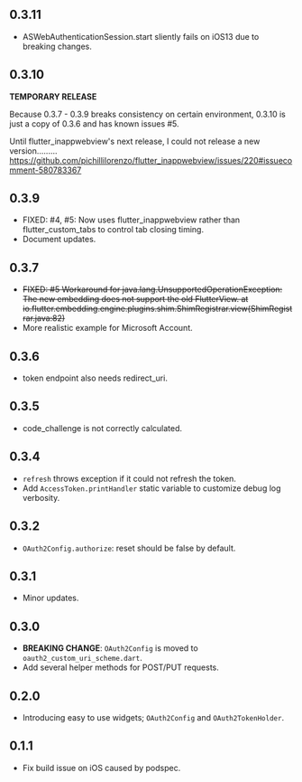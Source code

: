 ## 0.3.11 
 
- ASWebAuthenticationSession.start sliently fails on iOS13 due to breaking changes. 

## 0.3.10

**TEMPORARY RELEASE**

Because 0.3.7 - 0.3.9 breaks consistency on certain environment, 0.3.10 is just a copy of 0.3.6 and has known issues #5.

Until flutter_inappwebview's next release, I could not release a new version.........
https://github.com/pichillilorenzo/flutter_inappwebview/issues/220#issuecomment-580783367

## 0.3.9

* FIXED: #4, #5: Now uses flutter_inappwebview rather than flutter_custom_tabs to control tab closing timing.
* Document updates.

## 0.3.7

* ~~FIXED: #5 Workaround for java.lang.UnsupportedOperationException: The new embedding does not support the old FlutterView. at io.flutter.embedding.engine.plugins.shim.ShimRegistrar.view(ShimRegistrar.java:82)~~
* More realistic example for Microsoft Account.

## 0.3.6

* token endpoint also needs redirect_uri.

## 0.3.5

* code_challenge is not correctly calculated.

## 0.3.4

* `refresh` throws exception if it could not refresh the token.
* Add `AccessToken.printHandler` static variable to customize debug log verbosity.

## 0.3.2

* `OAuth2Config.authorize`: reset should be false by default.

## 0.3.1

* Minor updates.

## 0.3.0

* **BREAKING CHANGE**: `OAuth2Config` is moved to `oauth2_custom_uri_scheme.dart`.
* Add several helper methods for POST/PUT requests.

## 0.2.0

* Introducing easy to use widgets; `OAuth2Config` and `OAuth2TokenHolder`.

## 0.1.1

* Fix build issue on iOS caused by podspec.
